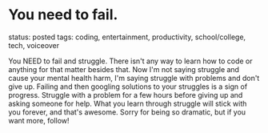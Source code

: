 # You need to fail.

status: posted
tags: coding, entertainment, productivity, school/college, tech, voiceover

You NEED to fail and struggle. There isn't any way to learn how to code or anything for that matter besides that. Now I'm not saying struggle and cause your mental health harm, I'm saying struggle with problems and don't give up. Failing and then googling solutions to your struggles is a sign of progress. Struggle with a problem for a few hours before giving up and asking someone for help. What you learn through struggle will stick with you forever, and that's awesome. Sorry for being so dramatic, but if you want more, follow!